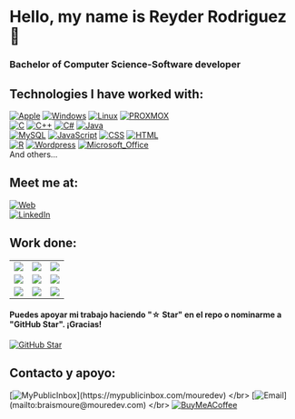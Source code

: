 # Hello, my name is Reyder Rodriguez 🙌
### Bachelor of Computer Science-Software developer



## Technologies I have worked with:
[![Apple](https://img.shields.io/badge/iOS-999999?style=for-the-badge&logo=apple&logoColor=white&labelColor=101010)]()
[![Windows](https://img.shields.io/badge/Windows-FA7343?style=for-the-badge&logo=windows&logoColor=white&labelColor=101010)]()
[![Linux](https://img.shields.io/badge/Linux-1575F9?style=for-the-badge&logo=linux&logoColor=white&labelColor=101010)]()
[![PROXMOX](https://img.shields.io/badge/PROXMOX-1575F9?style=for-the-badge&logo=proxmox&logoColor=white&labelColor=101010)]()
</br>
[![C](https://img.shields.io/badge/C-3DDC84?style=for-the-badge&logo=c&logoColor=white&labelColor=101010)]()
[![C++](https://img.shields.io/badge/C++-0095D5?style=for-the-badge&logo=cplusplus&logoColor=white&labelColor=101010)]()
[![C#](https://img.shields.io/badge/csharp-4479A1?style=for-the-badge&logo=csharp&logoColor=white&labelColor=101010)]()
[![Java](https://img.shields.io/badge/Java-007396?style=for-the-badge&logo=java&logoColor=white&labelColor=101010)]()
</br>
[![MySQL](https://img.shields.io/badge/MySQL-4479A1?style=for-the-badge&logo=mysql&logoColor=white&labelColor=101010)]()
[![JavaScript](https://img.shields.io/badge/JavaScript-F7DF1E?style=for-the-badge&logo=javascript&logoColor=white&labelColor=101010)]()
[![CSS](https://img.shields.io/badge/CSS-232F3E?style=for-the-badge&logo=css3&logoColor=white&labelColor=101010)]()
[![HTML](https://img.shields.io/badge/HTML-4285F4?style=for-the-badge&logo=html5&logoColor=white&labelColor=101010)]()
</br>
[![R](https://img.shields.io/badge/R-FFCA28?style=for-the-badge&logo=r&logoColor=white&labelColor=101010)]()
[![Wordpress](https://img.shields.io/badge/Wordpress-339933?style=for-the-badge&logo=wordpress&logoColor=white&labelColor=101010)]()
[![Microsoft_Office](https://img.shields.io/badge/Microsoft_Office-4479A1?style=for-the-badge&logo=microsoftoffice&logoColor=white&labelColor=101010)]()
</br>
And others...

## Meet me at:
[![Web](https://img.shields.io/badge/Web-Reyder_Rodriguez.com-14a1f0?style=for-the-badge&logo=dev.to&logoColor=white&labelColor=101010)](https://reyder_rodriguez.com)
</br>
[![LinkedIn](https://img.shields.io/badge/LinkedIn-Reyder_Rodriguez-0077B5?style=for-the-badge&logo=linkedin&logoColor=white&labelColor=101010)](https://www.linkedin.com/in/reyder-rodríguez-nieto-63a0081a4)

## Work done:

<table style="width:100%">
<tr>
<td>
<a href="">
<img src="https://omegaup.com/media/dist/badges/problemOfTheWeekWithOmegaUp.svg">
</a>
</td>
<td>
<a href="">
<img src="https://upload.wikimedia.org/wikipedia/commons/1/19/C_Logo.png">
</a>
</td>
<td>
<a href="">
<img src="https://global-uploads.webflow.com/6047a9e35e5dc54ac86ddd90/63065002cd563e1cd1cead28_eaadfe64.png">
</a>
</td>
</tr>
<tr>
<td>
<a href="">
<img src="https://www.pngegg.com/en/png-nwuho">
</a>
</td>
<td>
<a href="https://youtu.be/GoAxsdg0Xbs">
<img src="http://i3.ytimg.com/vi/GoAxsdg0Xbs/maxresdefault.jpg">
</a>
</td>
<td>
<a href="https://youtu.be/pFyAu4R684s">
<img src="http://i3.ytimg.com/vi/pFyAu4R684s/maxresdefault.jpg">
</a>
</td>
</tr>
<tr>
<td>
<a href="https://youtu.be/BQaxPwZWboA">
<img src="http://i3.ytimg.com/vi/BQaxPwZWboA/maxresdefault.jpg">
</a>
</td>
<td>
<a href="https://youtu.be/Wfh0FYR0z6I">
<img src="http://i3.ytimg.com/vi/Wfh0FYR0z6I/maxresdefault.jpg">
</a>
</td>
<td>
<a href="https://youtu.be/ebQphhLpJG0">
<img src="http://i3.ytimg.com/vi/ebQphhLpJG0/maxresdefault.jpg">
</a>
</td>
</tr>
</table>

#### Puedes apoyar mi trabajo haciendo "☆ Star" en el repo o nominarme a "GitHub Star". ¡Gracias!

[![GitHub Star](https://img.shields.io/badge/GitHub-Nominar_a_star-yellow?style=for-the-badge&logo=github&logoColor=white&labelColor=101010)](https://stars.github.com/nominate/)


## Contacto y apoyo:

[![MyPublicInbox](https://img.shields.io/badge/MyPublicInbox-MENSAJE+CAFÉ_(RESPUESTA_RÁPIDA)_Gracias!-orange?style=for-the-badge&logo=Microsoft+Outlook&logoColor=white&labelColor=101010)](https://mypublicinbox.com/mouredev)
</br>
[![Email](https://img.shields.io/badge/braismoure@mouredev.com-email_personal_(respuesta_lenta)-D14836?style=for-the-badge&logo=gmail&logoColor=white&labelColor=101010)](mailto:braismoure@mouredev.com)
</br>
[![BuyMeACoffee](https://img.shields.io/badge/Buy_Me_A_Coffee-apoya_mi_trabajo-FFDD00?style=for-the-badge&logo=buy-me-a-coffee&logoColor=white&labelColor=101010)](https://www.buymeacoffee.com/mouredev)
